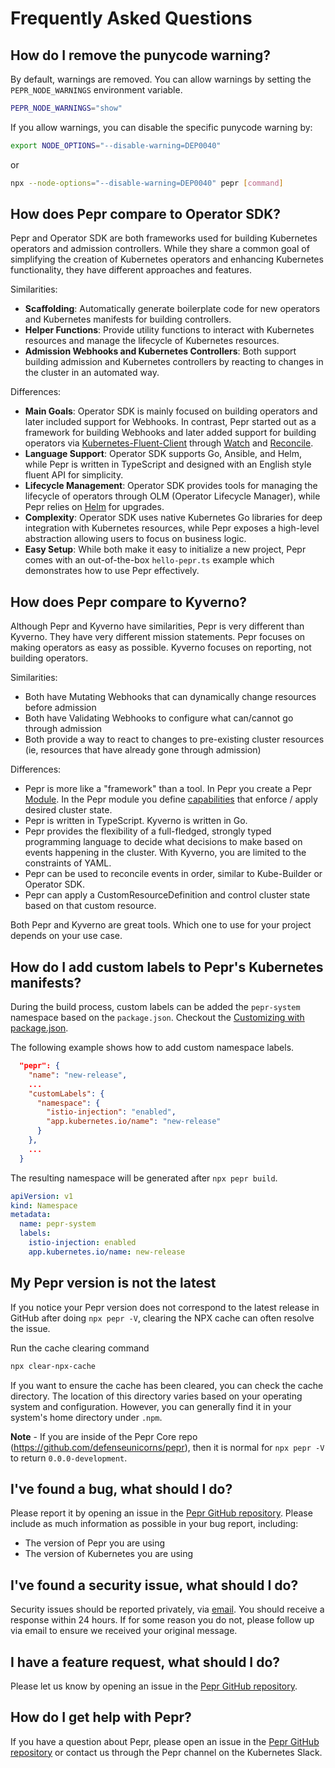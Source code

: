 # Frequently Asked Questions


## How do I remove the punycode warning?

By default, warnings are removed. You can allow warnings by setting the `PEPR_NODE_WARNINGS` environment variable.

```bash
PEPR_NODE_WARNINGS="show"
```

If you allow warnings, you can disable the specific punycode warning by:

```bash
export NODE_OPTIONS="--disable-warning=DEP0040"
```

or

```bash
npx --node-options="--disable-warning=DEP0040" pepr [command]
```


## How does Pepr compare to Operator SDK?

Pepr and Operator SDK are both frameworks used for building Kubernetes operators and admission controllers. While they share a common goal of simplifying the creation of Kubernetes operators and enhancing Kubernetes functionality, they have different approaches and features.

Similarities:
* **Scaffolding**: Automatically generate boilerplate code for new operators and Kubernetes manifests for building controllers.
* **Helper Functions**: Provide utility functions to interact with Kubernetes resources and manage the lifecycle of Kubernetes resources.
* **Admission Webhooks and Kubernetes Controllers**: Both support building admission and Kubernetes controllers by reacting to changes in the cluster in an automated way.

Differences:
* **Main Goals**: Operator SDK is mainly focused on building operators and later included support for Webhooks. In contrast, Pepr started out as a framework for building Webhooks and later added support for building operators via [Kubernetes-Fluent-Client](https://github.com/defenseunicorns/kubernetes-fluent-client) through [Watch](../030_user-guide/030_actions/040_watch.md) and [Reconcile](../030_user-guide/030_actions/030_reconcile.md).
* **Language Support**: Operator SDK supports Go, Ansible, and Helm, while Pepr is written in TypeScript and designed with an English style fluent API for simplicity.
* **Lifecycle Management**: Operator SDK provides tools for managing the lifecycle of operators through OLM (Operator Lifecycle Manager), while Pepr relies on [Helm](../030_user-guide/120_customization.md) for upgrades.
* **Complexity**: Operator SDK uses native Kubernetes Go libraries for deep integration with Kubernetes resources, while Pepr exposes a high-level abstraction allowing users to focus on business logic.
* **Easy Setup**: While both make it easy to initialize a new project, Pepr comes with an out-of-the-box `hello-pepr.ts` example which demonstrates how to use Pepr effectively.

## How does Pepr compare to Kyverno?

Although Pepr and Kyverno have similarities, Pepr is very different than Kyverno. They have very different mission statements. Pepr focuses on making operators as easy as possible. Kyverno focuses on reporting, not building operators.

Similarities:

* Both have Mutating Webhooks that can dynamically change resources before admission
* Both have Validating Webhooks to configure what can/cannot go through admission
* Both provide a way to react to changes to pre-existing cluster resources (ie, resources that have already gone through admission)

Differences:

* Pepr is more like a "framework" than a tool. In Pepr you create a Pepr [Module](../030_user-guide/020_pepr-modules.md). In the Pepr module you define [capabilities](../030_user-guide/040_capabilities.md) that enforce / apply desired cluster state.
* Pepr is written in TypeScript. Kyverno is written in Go.
* Pepr provides the flexibility of a full-fledged, strongly typed programming language to decide what decisions to make based on events happening in the cluster. With Kyverno, you are limited to the constraints of YAML.
* Pepr can be used to reconcile events in order, similar to Kube-Builder or Operator SDK.
* Pepr can apply a CustomResourceDefinition and control cluster state based on that custom resource.

Both Pepr and Kyverno are great tools. Which one to use for your project depends on your use case.

## How do I add custom labels to Pepr's Kubernetes manifests?

During the build process, custom labels can be added the `pepr-system` namespace based on the `package.json`. Checkout the [Customizing with package.json](../030_user-guide/120_customization.md#packagejson-configurations-table).

The following example shows how to add custom namespace labels.

```json
  "pepr": {
    "name": "new-release",
    ...
    "customLabels": {
      "namespace": {
        "istio-injection": "enabled",
        "app.kubernetes.io/name": "new-release"
      }
    },
    ...
  }
```

The resulting namespace will be generated after `npx pepr build`.

```yaml
apiVersion: v1
kind: Namespace
metadata:
  name: pepr-system
  labels:
    istio-injection: enabled
    app.kubernetes.io/name: new-release
```

## My Pepr version is not the latest

If you notice your Pepr version does not correspond to the latest release in GitHub after doing `npx pepr -V`, clearing the NPX cache can often resolve the issue.

Run the cache clearing command

```bash
npx clear-npx-cache
```

If you want to ensure the cache has been cleared, you can check the cache directory. The location of this directory varies based on your operating system and configuration. However, you can generally find it in your system's home directory under `.npm`.

**Note** - If you are inside of the Pepr Core repo (https://github.com/defenseunicorns/pepr), then it is normal for `npx pepr -V` to return `0.0.0-development`.

## I've found a bug, what should I do?

Please report it by opening an issue in the [Pepr GitHub repository](https://github.com/defenseunicorns/pepr/issues). Please include as much information as possible in your bug report, including:

* The version of Pepr you are using
* The version of Kubernetes you are using

## I've found a security issue, what should I do?

Security issues should be reported privately, via [email](mailto:pepr@defenseunicorns.com). You should receive a response within 24 hours. If for some reason you do not, please follow up via email to ensure we received your original message.

## I have a feature request, what should I do?

Please let us know by opening an issue in the [Pepr GitHub repository](https://github.com/defenseunicorns/pepr/issues).

## How do I get help with Pepr?

If you have a question about Pepr, please open an issue in the [Pepr GitHub repository](https://github.com/defenseunicorns/pepr/issues) or contact us through the Pepr channel on the Kubernetes Slack.
